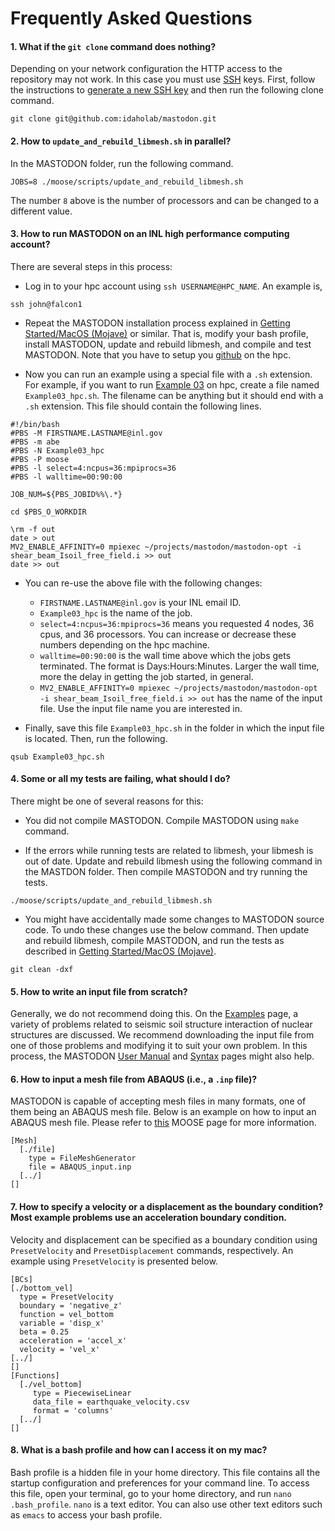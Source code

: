 # Frequently Asked Questions


#### 1. What if the `git clone` command does nothing?

Depending on your network configuration the HTTP access to the repository may not work. In this case
you must use [SSH](https://en.wikipedia.org/wiki/Secure_Shell) keys. First, follow the instructions
to
[generate a new SSH key](https://help.github.com/articles/generating-a-new-ssh-key-and-adding-it-to-the-ssh-agent/#generating-a-new-ssh-key)
and then run the following clone command.

```
git clone git@github.com:idaholab/mastodon.git
```

#### 2. How to `update_and_rebuild_libmesh.sh` in parallel?

In the MASTODON folder, run the following command.

```
JOBS=8 ./moose/scripts/update_and_rebuild_libmesh.sh
```

The number `8` above is the number of processors and can be changed to a different value.

#### 3. How to run MASTODON on an INL high performance computing account?

There are several steps in this process:

- Log in to your hpc account using `ssh USERNAME@HPC_NAME`. An example is,

```
ssh john@falcon1
```

- Repeat the MASTODON installation process explained in [Getting Started/MacOS (Mojave)](https://mooseframework.inl.gov/mastodon/getting_started/macos_mojave.html) or similar. That is, modify your bash profile, install MASTODON, update and rebuild libmesh, and compile and test MASTODON. Note that you have to setup you [github](https://github.com) on the hpc.

- Now you can run an example using a special file with a `.sh` extension. For example, if you want to run [Example 03](https://mooseframework.inl.gov/mastodon/examples/example3.html) on hpc, create a file named `Example03_hpc.sh`. The filename can be anything but it should end with a `.sh` extension. This file should contain the following lines.

```
#!/bin/bash
#PBS -M FIRSTNAME.LASTNAME@inl.gov
#PBS -m abe
#PBS -N Example03_hpc
#PBS -P moose
#PBS -l select=4:ncpus=36:mpiprocs=36
#PBS -l walltime=00:90:00

JOB_NUM=${PBS_JOBID%%\.*}

cd $PBS_O_WORKDIR

\rm -f out
date > out
MV2_ENABLE_AFFINITY=0 mpiexec ~/projects/mastodon/mastodon-opt -i shear_beam_Isoil_free_field.i >> out
date >> out
```

- You can re-use the above file with the following changes:    

  - `FIRSTNAME.LASTNAME@inl.gov` is your INL email ID.
  - `Example03_hpc` is the name of the job.
  - `select=4:ncpus=36:mpiprocs=36` means you requested 4 nodes, 36 cpus, and 36 processors. You can increase or decrease these numbers depending on the hpc machine.
  - `walltime=00:90:00` is the wall time above which the jobs gets terminated. The format is Days:Hours:Minutes. Larger the wall time, more the delay in getting the job started, in general.
  - `MV2_ENABLE_AFFINITY=0 mpiexec ~/projects/mastodon/mastodon-opt -i shear_beam_Isoil_free_field.i >> out` has the name of the input file. Use the input file name you are interested in.

- Finally, save this file `Example03_hpc.sh` in the folder in which the input file is located. Then, run the following.

```
qsub Example03_hpc.sh
```

#### 4. Some or all my tests are failing, what should I do?

There might be one of several reasons for this:

- You did not compile MASTODON. Compile MASTODON using `make` command.


- If the errors while running tests are related to libmesh, your libmesh is out of date. Update and rebuild libmesh using the following command in the MASTDON folder. Then compile MASTODON and try running the tests.

```
./moose/scripts/update_and_rebuild_libmesh.sh
```

- You might have accidentally made some changes to MASTODON source code. To undo these changes use the below command. Then update and rebuild libmesh, compile MASTODON, and run the tests as described in [Getting Started/MacOS (Mojave)](https://mooseframework.inl.gov/mastodon/getting_started/macos_mojave.html).  

```
git clean -dxf
```

#### 5. How to write an input file from scratch?

Generally, we do not recommend doing this. On the [Examples](https://www.mooseframework.org/mastodon/examples/index.html) page, a variety of problems related to seismic soil structure interaction of nuclear structures are discussed. We recommend downloading the input file from one of those problems and modifying it to suit your own problem. In this process, the MASTODON [User Manual](https://www.mooseframework.org/mastodon/manuals/user/index.html) and [Syntax](https://www.mooseframework.org/mastodon/syntax/index.html) pages might also help.

#### 6. How to input a mesh file from ABAQUS (i.e., a `.inp` file)?

MASTODON is capable of accepting mesh files in many formats, one of them being an ABAQUS mesh file. Below is an example on how to input an ABAQUS mesh file. Please refer to [this](https://www.mooseframework.org/source/meshgenerators/FileMeshGenerator.html) MOOSE page for more information.

```
[Mesh]
  [./file]
    type = FileMeshGenerator
    file = ABAQUS_input.inp
  [../]
[]
```

#### 7. How to specify a velocity or a displacement as the boundary condition? Most example problems use an acceleration boundary condition.

Velocity and displacement can be specified as a boundary condition using `PresetVelocity` and `PresetDisplacement` commands, respectively. An example using `PresetVelocity` is presented below.

```
[BCs]
[./bottom_vel]
  type = PresetVelocity
  boundary = 'negative_z'
  function = vel_bottom
  variable = 'disp_x'
  beta = 0.25
  acceleration = 'accel_x'
  velocity = 'vel_x'
[../]
[]
[Functions]
  [./vel_bottom]
     type = PiecewiseLinear
     data_file = earthquake_velocity.csv
     format = 'columns'
  [../]
[]
```

#### 8. What is a bash profile and how can I access it on my mac?

Bash profile is a hidden file in your home directory. This file contains all the startup configuration and preferences for your command line. To access this file, open your terminal, go to your home directory, and run `nano .bash_profile`. `nano` is a text editor. You can also use other text editors such as `emacs` to access your bash profile.
